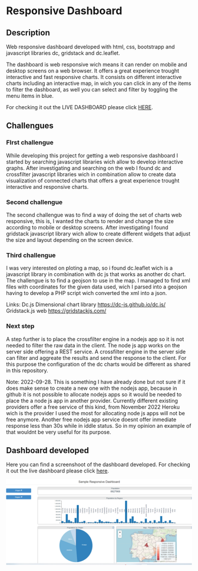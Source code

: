 # Responsive Dashboard

## Description
Web responsive dashboard developed with html, css, bootstrapp and javascript libraries dc, gridstack and dc.leaflet.

The dashboard is web responsive wich means it can render on mobile and desktop screens on a web browser. It offers a great experience trought interactive and fast responsive charts. It consists on different interactive charts including an interactive map, in wich you can click in any of the items to filter the dashboard, as well you can select and filter by toggling the menu items in blue.

For checking it out the LIVE DASHBOARD please click <a target='_blank' target="_blank" href='https://adrianrodriguez-io.github.io/responsive-dashboard/'>HERE</a>.

## Challengues

### FIrst challengue
While developing this project for getting a web responsive dashboard I started by searching javascript libraries wich allow to develop interactive graphs. After investigating and searching on the web
I found dc and crossfilter javascript libraries wich in combination allow to create data visualization of connected charts that offers a great experience trought interactive and responsive charts.

### Second challengue
The second challengue was to find a way of doing the set of charts web responsive, this is, I wanted the charts to render and change the size according to mobile or desktop screens. After investigating 
I found gridstack javascript library wich allow to create different widgets that adjust the size and layout depending on the screen device. 

### Third challengue
I was very interested on ploting a map, so i found dc.leaflet wich is a javascript library in combination with dc js that works as another dc chart. The challengue is
to find a geojson to use in the map. I managed to find xml files with coordinates for the given data used, wich I parsed into a geojson having to develop a PHP script wich converted the xml into a json.

Links:
Dc.js Dimensional chart library <a href='https://dc-js.github.io/dc.js/'>https://dc-js.github.io/dc.js/</a>
<br>
Gridstack.js web <a href='https://gridstackjs.com/'>https://gridstackjs.com/</a>

### Next step
A step further is to place the crossfilter engine in a nodejs app so it is not needed to filter the raw data in the client. The node js app works on the server side offering a REST service. A crossfilter engine in the server side can filter and aggreate the results and send the response to the client. For this purpose the configuration of the dc charts would be different as shared in this repository. 

Note: 2022-09-28. This is something I have already done but not sure if it does make sense to create a new one with the nodejs app, because in github it is not possible to allocate nodejs apps so it would be needed to place the a node js app in another provider. Currently different existing providers offer a free service of this kind, from November 2022 Heroku wich is the provider I used the most for allocating node js apps will not be free anymore. Another free nodejs app service doesnt offer inmediate response less than 30s while in iddle status. So in my opinion an example of that wouldnt be very useful for its purpose. 

## Dashboard developed

Here you can find a screenshoot of the dashboard developed. For checking it out the live dashboard please click <a target='_blank' href='https://adrianrodriguez-io.github.io/responsive-dashboard/'>here</a>.

<img src='https://github.com/adrianrodriguez-io/responsive-dashboard/blob/main/images/dashboard%20screenshoot.png'></img>
